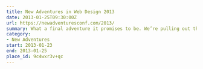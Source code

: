 ```yaml
---
title: New Adventures in Web Design 2013
date: 2013-01-25T09:30:00Z
url: https://newadventuresconf.com/2013/
summary: What a final adventure it promises to be. We’re pulling out the stops to make New Adventures 2013 live long in the memory.
category:
- New Adventures
start: 2013-01-23
end: 2013-01-25
place_id: 9c4wxr3v+qc
---
```

